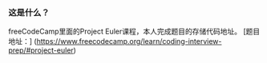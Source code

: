 ### 这是什么？
freeCodeCamp里面的Project Euler课程，本人完成题目的存储代码地址。
[题目地址：] (https://www.freecodecamp.org/learn/coding-interview-prep/#project-euler)

